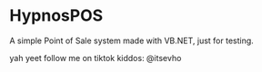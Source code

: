 # HypnosPOS
A simple Point of Sale system made with VB.NET, just for testing.

yah yeet 
follow me on tiktok kiddos: @itsevho
